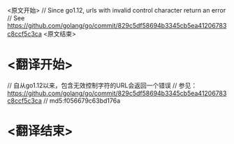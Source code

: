 
<原文开始>
						// Since go1.12, urls with invalid control character return an error
						// See https://github.com/golang/go/commit/829c5df58694b3345cb5ea41206783c8ccf5c3ca
<原文结束>

# <翻译开始>
// 自从go1.12以来，包含无效控制字符的URL会返回一个错误
// 参见：https://github.com/golang/go/commit/829c5df58694b3345cb5ea41206783c8ccf5c3ca
// md5:f056679c63bd176a
# <翻译结束>

